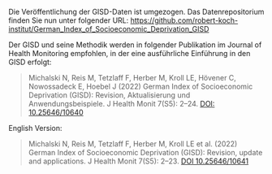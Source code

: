 Die Veröffentlichung der GISD-Daten ist umgezogen. Das Datenrepositorium finden Sie nun unter folgender URL:
https://github.com/robert-koch-institut/German_Index_of_Socioeconomic_Deprivation_GISD

Der GISD und seine Methodik werden in folgender Publikation im Journal of Health Monitoring empfohlen, in der eine ausführliche Einführung in den GISD erfolgt:

> Michalski N, Reis M, Tetzlaff F, Herber M, Kroll LE, Hövener C, Nowossadeck E, Hoebel J (2022) German Index of Socioeconomic Deprivation (GISD): Revision, Aktualisierung und Anwendungsbeispiele. J Health Monit 7(S5): 2–24. [DOI: 10.25646/10640](https://doi.org/10.25646/10640)

English Version:
> Michalski N, Reis M, Tetzlaff F, Herber M, Kroll LE et al. (2022) German Index of Socioeconomic Deprivation (GISD): Revision, update and applications. J Health Monit 7(S5): 2–23. [DOI 10.25646/10641](https://doi.org/10.25646/10641)
